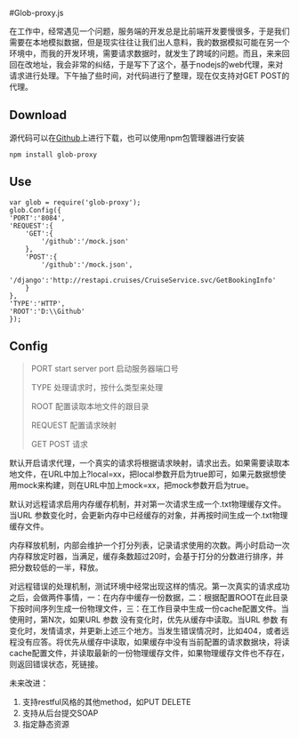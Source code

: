 #Glob-proxy.js

在工作中，经常遇见一个问题，服务端的开发总是比前端开发要慢很多，于是我们需要在本地模拟数据，但是现实往往让我们出人意料，我的数据模拟可能在另一个环境中，而我的开发环境，需要请求数据时，就发生了跨域的问题。而且，来来回回在改地址，我会非常的纠结，于是写下了这个，基于nodejs的web代理，来对请求进行处理。下午抽了些时间，对代码进行了整理，现在仅支持对GET POST的代理。

## Download
源代码可以在[Github](https://github.com/lcepy/glob-proxy)上进行下载，也可以使用npm包管理器进行安装

	npm install glob-proxy
## Use

	var glob = require('glob-proxy');
	glob.Config({
	'PORT':'8084',
	'REQUEST':{
		'GET':{
			'/github':'/mock.json'
		},
		'POST':{
			'/github':'/mock.json',
			'/django':'http://restapi.cruises/CruiseService.svc/GetBookingInfo'
		}
	},
	'TYPE':'HTTP',
	'ROOT':'D:\\Github'
	});

## Config

>
>PORT start server port 启动服务器端口号
>
>TYPE 处理请求时，按什么类型来处理	
>
>ROOT 配置读取本地文件的跟目录
>
>REQUEST 配置请求映射
>
>GET POST 请求
>

默认开启请求代理，一个真实的请求将根据请求映射，请求出去。如果需要读取本地文件，在URL中加上?local=xx，把local参数开启为true即可，如果元数据想使用mock来构建，则在URL中加上mock=xx，把mock参数开启为true。

默认对远程请求启用内存缓存机制，并对第一次请求生成一个.txt物理缓存文件。当URL 参数变化时，会更新内存中已经缓存的对象，并再按时间生成一个.txt物理缓存文件。

内存释放机制，内部会维护一个打分列表，记录请求使用的次数。两小时启动一次内存释放定时器，当满足，缓存条数超过20时，会基于打分的分数进行排序，并把分数较低的一半，释放。

对远程错误的处理机制，测试环境中经常出现这样的情况。第一次真实的请求成功之后，会做两件事情，一：在内存中缓存一份数据，二：根据配置ROOT在此目录下按时间序列生成一份物理文件，三：在工作目录中生成一份cache配置文件。当使用时，第N次，如果URL 参数 没有变化时，优先从缓存中读取。当URL 参数 有变化时，发情请求，并更新上述三个地方。当发生错误情况时，比如404，或者远程没有应答。将优先从缓存中读取，如果缓存中没有当前配置的请求数据块，将读cache配置文件，并读取最新的一份物理缓存文件，如果物理缓存文件也不存在，则返回错误状态，死链接。


未来改进：

	
1. 支持restful风格的其他method，如PUT DELETE
2. 支持从后台提交SOAP
3. 指定静态资源






